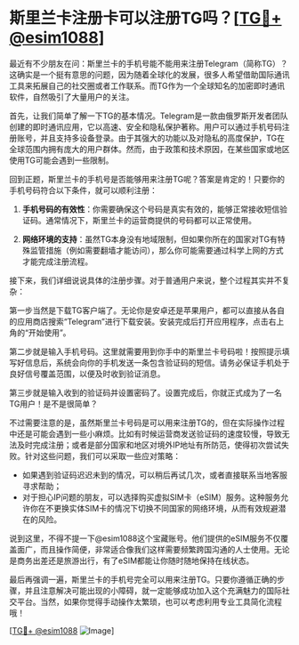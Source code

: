# 斯里兰卡注册卡可以注册TG吗？[[TG💪+ @esim1088](https://t.me/s/esim1088)]

最近有不少朋友在问：斯里兰卡的手机号能不能用来注册Telegram（简称TG）？这确实是一个挺有意思的问题，因为随着全球化的发展，很多人希望借助国际通讯工具来拓展自己的社交圈或者工作联系。而TG作为一个全球知名的加密即时通讯软件，自然吸引了大量用户的关注。

首先，让我们简单了解一下TG的基本情况。Telegram是一款由俄罗斯开发者团队创建的即时通讯应用，它以高速、安全和隐私保护著称。用户可以通过手机号码注册账号，并且支持多设备登录。由于其强大的功能以及对隐私的高度保护，TG在全球范围内拥有庞大的用户群体。然而，由于政策和技术原因，在某些国家或地区使用TG可能会遇到一些限制。

回到正题，斯里兰卡的手机号是否能够用来注册TG呢？答案是肯定的！只要你的手机号码符合以下条件，就可以顺利注册：

1. **手机号码的有效性**：你需要确保这个号码是真实有效的，能够正常接收短信验证码。通常情况下，斯里兰卡的运营商提供的号码都可以正常使用。
   
2. **网络环境的支持**：虽然TG本身没有地域限制，但如果你所在的国家对TG有特殊监管措施（例如需要翻墙才能访问），那么你可能需要通过科学上网的方式才能完成注册流程。

接下来，我们详细说说具体的注册步骤。对于普通用户来说，整个过程其实并不复杂：

第一步当然是下载TG客户端了。无论你是安卓还是苹果用户，都可以直接从各自的应用商店搜索“Telegram”进行下载安装。安装完成后打开应用程序，点击右上角的“开始使用”。

第二步就是输入手机号码。这里就需要用到你手中的斯里兰卡号码啦！按照提示填写好信息后，系统会向你的手机发送一条包含验证码的短信。请务必保证手机处于良好信号覆盖范围，以便及时收到验证消息。

第三步就是输入收到的验证码并设置密码了。设置完成后，你就正式成为了一名TG用户！是不是很简单？

不过需要注意的是，虽然斯里兰卡号码是可以用来注册TG的，但在实际操作过程中还是可能会遇到一些小麻烦。比如有时候运营商发送验证码的速度较慢，导致无法及时完成注册；或者是部分国家和地区对境外IP地址有所防范，使得初次尝试失败。针对这些问题，我们可以采取一些应对策略：

- 如果遇到验证码迟迟未到的情况，可以稍后再试几次，或者直接联系当地客服寻求帮助；
- 对于担心IP问题的朋友，可以选择购买虚拟SIM卡（eSIM）服务。这种服务允许你在不更换实体SIM卡的情况下切换不同国家的网络环境，从而有效规避潜在的风险。

说到这里，不得不提一下@esim1088这个宝藏账号。他们提供的eSIM服务不仅覆盖面广，而且操作简便，非常适合像我们这样需要频繁跨国沟通的人士使用。无论是商务出差还是旅游出行，有了eSIM都能让你随时随地保持在线状态。

最后再强调一遍，斯里兰卡的手机号完全可以用来注册TG。只要你遵循正确的步骤，并且注意解决可能出现的小障碍，就一定能够成功加入这个充满魅力的国际社交平台。当然，如果你觉得手动操作太繁琐，也可以考虑利用专业工具简化流程哦！

[[TG💪+ @esim1088](https://t.me/s/esim1088) ![Image](https://i.postimg.cc/4NQfJmqS/Snipaste-2025-05-13-00-14-12.png)]